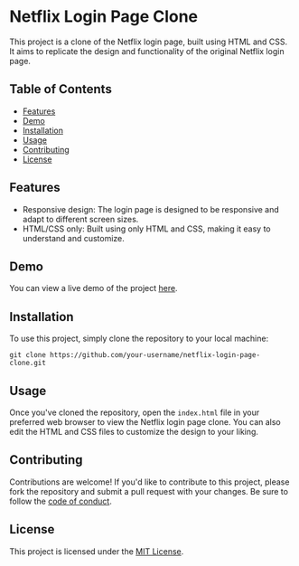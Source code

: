 # Netflix Login Page Clone

This project is a clone of the Netflix login page, built using HTML and CSS. It aims to replicate the design and functionality of the original Netflix login page.

## Table of Contents

- [Features](#features)
- [Demo](#demo)
- [Installation](#installation)
- [Usage](#usage)
- [Contributing](#contributing)
- [License](#license)

## Features

- Responsive design: The login page is designed to be responsive and adapt to different screen sizes.
- HTML/CSS only: Built using only HTML and CSS, making it easy to understand and customize.

## Demo

You can view a live demo of the project [here](#).

## Installation

To use this project, simply clone the repository to your local machine:

```
git clone https://github.com/your-username/netflix-login-page-clone.git
```

## Usage

Once you've cloned the repository, open the `index.html` file in your preferred web browser to view the Netflix login page clone. You can also edit the HTML and CSS files to customize the design to your liking.

## Contributing

Contributions are welcome! If you'd like to contribute to this project, please fork the repository and submit a pull request with your changes. Be sure to follow the [code of conduct](CODE_OF_CONDUCT.md).

## License

This project is licensed under the [MIT License](LICENSE).
